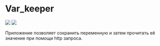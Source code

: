 # Var_keeper

![](https://github.com/tempx9/var_keeper/actions/workflows/staging.yml/badge.svg) ![](https://img.shields.io/docker/v/tempx/var_keeper?sort=date&label=build%20for%20commit)

Приложение позволяет сохранить переменную и затем прочитать её значение при помощи http запроса.


